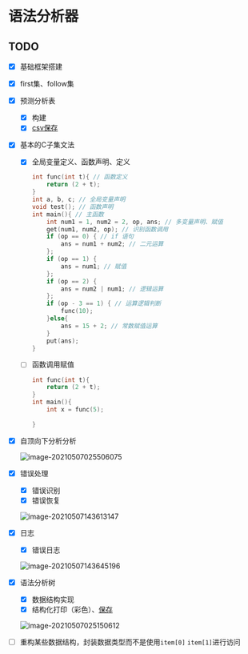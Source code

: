 # 语法分析器

## TODO
- [x] 基础框架搭建

- [x] first集、follow集

- [x] 预测分析表

    - [x] 构建
    - [x] [csv保存](./results/table.csv)

- [x] 基本的C子集文法

    - [x] 全局变量定义、函数声明、定义

        ```cpp
        int func(int t){ // 函数定义
            return (2 + t);
        }
        int a, b, c; // 全局变量声明
        void test(); // 函数声明
        int main(){ // 主函数
            int num1 = 1, num2 = 2, op, ans; // 多变量声明、赋值
            get(num1, num2, op); // 识别函数调用
            if (op == 0) { // if 语句
                ans = num1 + num2; // 二元运算
            };
            if (op == 1) {
                ans = num1; // 赋值
            };
            if (op == 2) {
                ans = num2 | num1; // 逻辑运算
            };
            if (op - 3 == 1) { // 运算逻辑判断
                func(10);
            }else{
                ans = 15 + 2; // 常数赋值运算
            }
            put(ans);
        }    
        ```

    - [ ] 函数调用赋值

        ```cpp
        int func(int t){
            return (2 + t);
        }
        int main(){
        	int x = func(5);
            
        }
        ```
        
        

- [x] 自顶向下分析分析

    ![image-20210507025506075](https://frozenwhale.oss-cn-beijing.aliyuncs.com/img/image-20210507025506075.png)

- [x] 错误处理

    - [x] 错误识别
    - [x] 错误恢复

    ![image-20210507143613147](https://frozenwhale.oss-cn-beijing.aliyuncs.com/img/image-20210507143613147.png)

- [x] 日志

    - [x] 错误日志

    ![image-20210507143645196](https://frozenwhale.oss-cn-beijing.aliyuncs.com/img/image-20210507143645196.png)
    
- [x] 语法分析树

    - [x] 数据结构实现
    - [x] 结构化打印（彩色）、[保存](./results/tree.txt)

    ![image-20210507025150612](https://frozenwhale.oss-cn-beijing.aliyuncs.com/img/image-20210507025150612.png)

- [ ] 重构某些数据结构，封装数据类型而不是使用`item[0]` `item[1]`进行访问

